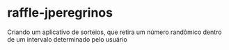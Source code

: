 # raffle-jperegrinos
Criando um aplicativo de sorteios, que retira um número randômico dentro de um intervalo determinado pelo usuário
